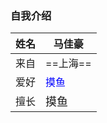### 自我介绍

| 姓名 | 马佳豪                       |
| ---- | ---------------------------- |
| 来自 | ==上海==                     |
| 爱好 | <font color=blue>摸鱼</font> |
| 擅长 | <font size=4>摸鱼</font>     |



